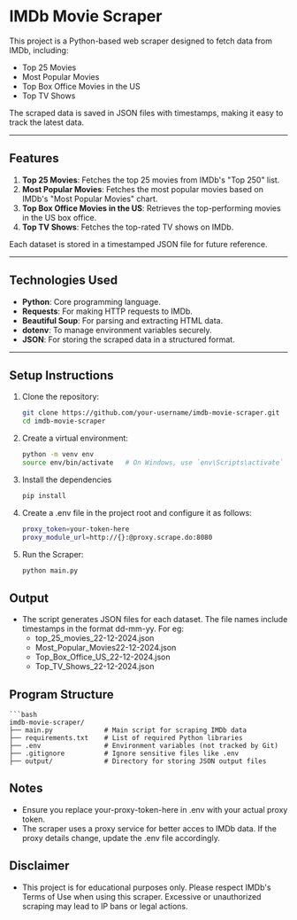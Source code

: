 # IMDb Movie Scraper

This project is a Python-based web scraper designed to fetch data from IMDb, including:

- Top 25 Movies
- Most Popular Movies
- Top Box Office Movies in the US
- Top TV Shows

The scraped data is saved in JSON files with timestamps, making it easy to track the latest data.

---

## Features

1. **Top 25 Movies**: Fetches the top 25 movies from IMDb's "Top 250" list.
2. **Most Popular Movies**: Fetches the most popular movies based on IMDb's "Most Popular Movies" chart.
3. **Top Box Office Movies in the US**: Retrieves the top-performing movies in the US box office.
4. **Top TV Shows**: Fetches the top-rated TV shows on IMDb.

Each dataset is stored in a timestamped JSON file for future reference.

---

## Technologies Used

- **Python**: Core programming language.
- **Requests**: For making HTTP requests to IMDb.
- **Beautiful Soup**: For parsing and extracting HTML data.
- **dotenv**: To manage environment variables securely.
- **JSON**: For storing the scraped data in a structured format.

---

## Setup Instructions

1. Clone the repository:
   ```bash
   git clone https://github.com/your-username/imdb-movie-scraper.git
   cd imdb-movie-scraper

2. Create a virtual environment:
    ```bash
    python -m venv env
    source env/bin/activate   # On Windows, use `env\Scripts\activate`

3. Install the dependencies
    ```bash
    pip install

4. Create a .env file in the project root and configure it as follows:
    ```bash
    proxy_token=your-token-here
    proxy_module_url=http://{}:@proxy.scrape.do:8080

5. Run the Scraper:
    ```bash
    python main.py


## Output

- The script generates JSON files for each dataset. The file names include timestamps in the format dd-mm-yy. For eg:
    - top_25_movies_22-12-2024.json
    - Most_Popular_Movies22-12-2024.json
    - Top_Box_Office_US_22-12-2024.json
    - Top_TV_Shows_22-12-2024.json

## Program Structure
    ```bash
    imdb-movie-scraper/
    ├── main.py             # Main script for scraping IMDb data
    ├── requirements.txt    # List of required Python libraries
    ├── .env                # Environment variables (not tracked by Git)
    ├── .gitignore          # Ignore sensitive files like .env
    ├── output/             # Directory for storing JSON output files


## Notes
- Ensure you replace your-proxy-token-here in .env with your actual proxy token.
- The scraper uses a proxy service for better acces to IMDb data. If the proxy details change, update the .env file accordingly.

## Disclaimer
- This project is for educational purposes only. Please respect IMDb's Terms of Use when using this scraper. Excessive or unauthorized scraping may lead to IP bans or legal actions.
